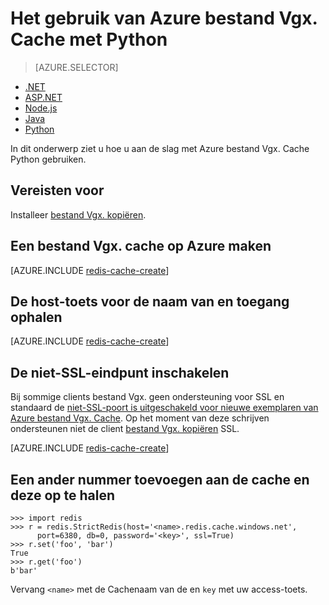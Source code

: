 <properties
    pageTitle="Het gebruik van Azure bestand Vgx. Cache met Python | Microsoft Azure"
    description="Aan de slag met Azure bestand Vgx. Cache Python gebruiken"
    services="redis-cache"
    documentationCenter=""
    authors="steved0x"
    manager="douge"
    editor="v-lincan"/>

<tags
    ms.service="cache"
    ms.devlang="python"
    ms.topic="hero-article"
    ms.tgt_pltfrm="cache-redis"
    ms.workload="tbd"
    ms.date="08/16/2016"
    ms.author="sdanie"/>

# <a name="how-to-use-azure-redis-cache-with-python"></a>Het gebruik van Azure bestand Vgx. Cache met Python

> [AZURE.SELECTOR]
- [.NET](cache-dotnet-how-to-use-azure-redis-cache.md)
- [ASP.NET](cache-web-app-howto.md)
- [Node.js](cache-nodejs-get-started.md)
- [Java](cache-java-get-started.md)
- [Python](cache-python-get-started.md)

In dit onderwerp ziet u hoe u aan de slag met Azure bestand Vgx. Cache Python gebruiken.


## <a name="prerequisites"></a>Vereisten voor

Installeer [bestand Vgx. kopiëren](https://github.com/andymccurdy/redis-py).


## <a name="create-a-redis-cache-on-azure"></a>Een bestand Vgx. cache op Azure maken

[AZURE.INCLUDE [redis-cache-create](../../includes/redis-cache-create.md)]

## <a name="retrieve-the-host-name-and-access-keys"></a>De host-toets voor de naam van en toegang ophalen

[AZURE.INCLUDE [redis-cache-create](../../includes/redis-cache-access-keys.md)]


## <a name="enable-the-non-ssl-endpoint"></a>De niet-SSL-eindpunt inschakelen

Bij sommige clients bestand Vgx. geen ondersteuning voor SSL en standaard de [niet-SSL-poort is uitgeschakeld voor nieuwe exemplaren van Azure bestand Vgx. Cache](cache-configure.md#access-ports). Op het moment van deze schrijven ondersteunen niet de client [bestand Vgx. kopiëren](https://github.com/andymccurdy/redis-py) SSL. 

[AZURE.INCLUDE [redis-cache-create](../../includes/redis-cache-non-ssl-port.md)]


## <a name="add-something-to-the-cache-and-retrieve-it"></a>Een ander nummer toevoegen aan de cache en deze op te halen


    >>> import redis
    >>> r = redis.StrictRedis(host='<name>.redis.cache.windows.net',
          port=6380, db=0, password='<key>', ssl=True)
    >>> r.set('foo', 'bar')
    True
    >>> r.get('foo')
    b'bar'


Vervang `<name>` met de Cachenaam van de en `key` met uw access-toets.


<!--Image references-->
[1]: ./media/cache-python-get-started/redis-cache-new-cache-menu.png
[2]: ./media/cache-python-get-started/redis-cache-cache-create.png
